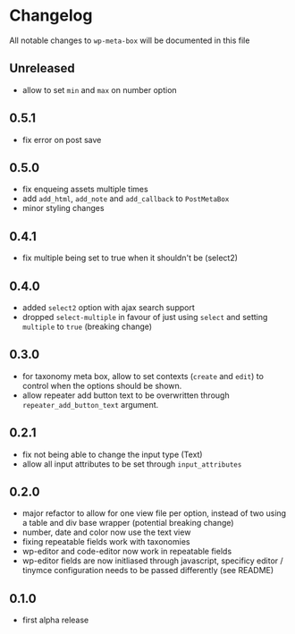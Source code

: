# Changelog

All notable changes to `wp-meta-box` will be documented in this file

## Unreleased

- allow to set `min` and `max` on number option

## 0.5.1

- fix error on post save

## 0.5.0

- fix enqueing assets multiple times
- add `add_html`, `add_note` and `add_callback` to `PostMetaBox`
- minor styling changes

## 0.4.1

- fix multiple being set to true when it shouldn't be (select2)

## 0.4.0

- added `select2` option with ajax search support
- dropped `select-multiple` in favour of just using `select` and setting `multiple` to `true` (breaking change)

## 0.3.0

- for taxonomy meta box, allow to set contexts (`create` and `edit`) to control when the options should be shown.
- allow repeater add button text to be overwritten through `repeater_add_button_text` argument.

## 0.2.1

- fix not being able to change the input type (Text)
- allow all input attributes to be set through `input_attributes`

## 0.2.0

- major refactor to allow for one view file per option, instead of two using a table and div base wrapper (potential breaking change)
- number, date and color now use the text view
- fixing repeatable fields work with taxonomies
- wp-editor and code-editor now work in repeatable fields
- wp-editor fields are now initliased through javascript, specificy editor / tinymce configuration needs to be passed differently (see README)

## 0.1.0

- first alpha release
